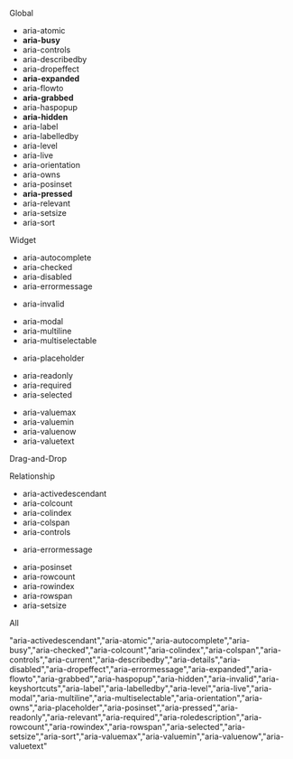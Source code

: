 Global

* aria-atomic
* **aria-busy**
* aria-controls
* aria-describedby
* aria-dropeffect
* **aria-expanded**
* aria-flowto
* **aria-grabbed**
* aria-haspopup
* **aria-hidden**
* aria-label
* aria-labelledby
* aria-level
* aria-live
* aria-orientation
* aria-owns
* aria-posinset
* **aria-pressed**
* aria-relevant
* aria-setsize
* aria-sort

Widget

* aria-autocomplete
* aria-checked
* aria-disabled
* aria-errormessage
<!-- * aria-expanded -->
<!-- * aria-haspopup -->
<!-- * aria-hidden -->
* aria-invalid
<!-- * aria-label -->
<!-- * aria-level -->
* aria-modal
* aria-multiline
* aria-multiselectable
<!-- * aria-orientation -->
* aria-placeholder
<!-- * aria-pressed -->
* aria-readonly
* aria-required
* aria-selected
<!-- * aria-sort -->
* aria-valuemax
* aria-valuemin
* aria-valuenow
* aria-valuetext

<!-- live -->

<!-- * aria-atomic -->
<!-- * aria-busy -->
<!-- * aria-live -->
<!-- * aria-relevant -->

Drag-and-Drop

<!-- * aria-dropeffect -->
<!-- * aria-grabbed -->

Relationship

* aria-activedescendant
* aria-colcount
* aria-colindex
* aria-colspan
* aria-controls
<!-- * aria-describedby -->
<!-- * aria-details -->
* aria-errormessage
<!-- * aria-flowto -->
<!-- * aria-labelledby -->
<!-- * aria-owns -->
* aria-posinset
* aria-rowcount
* aria-rowindex
* aria-rowspan
* aria-setsize


All

"aria-activedescendant","aria-atomic","aria-autocomplete","aria-busy","aria-checked","aria-colcount","aria-colindex","aria-colspan","aria-controls","aria-current","aria-describedby","aria-details","aria-disabled","aria-dropeffect","aria-errormessage","aria-expanded","aria-flowto","aria-grabbed","aria-haspopup","aria-hidden","aria-invalid","aria-keyshortcuts","aria-label","aria-labelledby","aria-level","aria-live","aria-modal","aria-multiline","aria-multiselectable","aria-orientation","aria-owns","aria-placeholder","aria-posinset","aria-pressed","aria-readonly","aria-relevant","aria-required","aria-roledescription","aria-rowcount","aria-rowindex","aria-rowspan","aria-selected","aria-setsize","aria-sort","aria-valuemax","aria-valuemin","aria-valuenow","aria-valuetext"